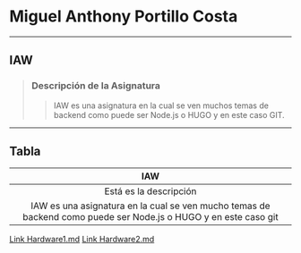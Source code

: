 # Miguel Anthony Portillo Costa

---

## IAW
> ### Descripción de la Asignatura
>> IAW es una asignatura en la cual se ven muchos temas de backend como puede ser Node.js o HUGO y en este caso GIT.

---

## Tabla

|               **IAW**       	       |
|:------------------------------------:|
| Está es la descripción               |
| IAW es una asignatura en la cual se ven mucho temas de backend como puede ser Node.js o HUGO y en este caso git         			       |                              

[Link Hardware1.md](hardware/hardware1.md)
[Link Hardware2.md](hardware/hardware2.md)

